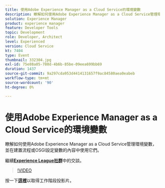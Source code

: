 ```yaml
---
title: 使用Adobe Experience Manager as a Cloud Service的環境變數
description: 瞭解如何使用Adobe Experience Manager as a Cloud Service管理環境變數，並在建置流程或OSGI設定變數的內容中使用它們。
solution: Experience Manager
product: experience manager
feature: Developer Tools
topic: Development
role: Developer, Architect
level: Experienced
version: Cloud Service
kt: 7404
type: Event
thumbnail: 332304.jpg
exl-id: 75e88a05-780d-4b6b-85be-09eea699bb69
duration: 1437
source-git-commit: 9a297cda953d4414131657f9ac84580aea0eabeb
workflow-type: tm+mt
source-wordcount: '90'
ht-degree: 0%

---
```


# 使用Adobe Experience Manager as a Cloud Service的環境變數

瞭解如何使用Adobe Experience Manager as a Cloud Service管理環境變數，並在建置流程或OSGI設定變數的內容中使用它們。

繼續&#x200B;**[Experience League社群](https://adobe.ly/36Yd3v6)**&#x200B;中的交談。

>[!VIDEO](https://video.tv.adobe.com/v/332304/?quality=12&learn=on&hidetitle=true)

按一下&#x200B;**[這裡](/help/adobe-developers-live/assets/environment-variables-aemcs.pdf)**&#x200B;以取得工作階段投影片。

